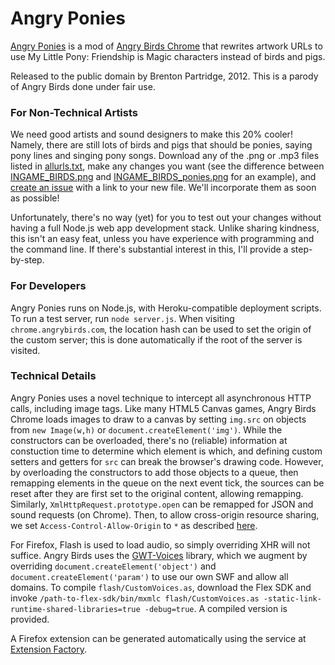 Angry Ponies
============

[Angry Ponies][1] is a mod of [Angry Birds Chrome][2] that rewrites artwork URLs to use My Little Pony: Friendship is Magic characters instead of birds and pigs.

Released to the public domain by Brenton Partridge, 2012. This is a parody of Angry Birds done under fair use.

### For Non-Technical Artists

We need good artists and sound designers to make this 20% cooler! Namely, there are still lots of birds and pigs that should be ponies, saying pony lines and singing pony songs. Download any of the .png or .mp3 files listed in [allurls.txt][3], make any changes you want (see the difference between [INGAME_BIRDS.png][4] and [INGAME_BIRDS_ponies.png][5] for an example), and [create an issue][6] with a link to your new file. We'll incorporate them as soon as possible! 

Unfortunately, there's no way (yet) for you to test out your changes without having a full Node.js web app development stack. Unlike sharing kindness, this isn't an easy feat, unless you have experience with programming and the command line. If there's substantial interest in this, I'll provide a step-by-step.

### For Developers

Angry Ponies runs on Node.js, with Heroku-compatible deployment scripts. To run a test server, run `node server.js`. When visiting `chrome.angrybirds.com`, the location hash can be used to set the origin of the custom server; this is done automatically if the root of the server is visited.

### Technical Details

Angry Ponies uses a novel technique to intercept all asynchronous HTTP calls, including image tags. Like many HTML5 Canvas games, Angry Birds Chrome loads images to draw to a canvas by setting `img.src` on objects from `new Image(w,h)` or `document.createElement('img')`. While the constructors can be overloaded, there's no (reliable) information at constuction time to determine which element is which, and defining custom setters and getters for `src` can break the browser's drawing code. However, by overloading the constructors to add those objects to a queue, then remapping elements in the queue on the next event tick, the sources can be reset after they are first set to the original content, allowing remapping. Similarly, `XmlHttpRequest.prototype.open` can be remapped for JSON and sound requests (on Chrome). Then, to allow cross-origin resource sharing, we set `Access-Control-Allow-Origin` to `*` as described [here][7].

For Firefox, Flash is used to load audio, so simply overriding XHR will not suffice. Angry Birds uses the [GWT-Voices][8] library, which we augment by overriding `document.createElement('object')` and `document.createElement('param')` to use our own SWF and allow all domains. To compile `flash/CustomVoices.as`, download the Flex SDK and invoke `/path-to-flex-sdk/bin/mxmlc flash/CustomVoices.as -static-link-runtime-shared-libraries=true -debug=true`. A compiled version is provided.

A Firefox extension can be generated automatically using the service at [Extension Factory][9].

[1]: http://angryponies.herokuapp.com
[2]: http://chrome.angrybirds.com
[3]: https://github.com/bpartridge/angryponies/blob/master/allurls.txt
[4]: https://github.com/bpartridge/angryponies/blob/master/images/INGAME_BIRDS.png
[5]: https://github.com/bpartridge/angryponies/blob/master/images/INGAME_BIRDS_ponies.png
[6]: https://github.com/bpartridge/angryponies/issues/new
[7]: http://enable-cors.org/#how-expressJS
[8]: http://code.google.com/p/gwt-voices/
[9]: http://www.extensionfactory.com/labs/conversion/
